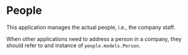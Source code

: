 # People

This application manages the actual people, i.e., the company staff.

When other applications need to address a person in a company, they should refer to and instance of `people.models.Person`. 
